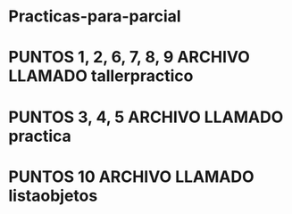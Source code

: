 # Practicas-para-parcial


# PUNTOS 1, 2, 6, 7, 8, 9 ARCHIVO LLAMADO tallerpractico
# PUNTOS 3, 4, 5 ARCHIVO LLAMADO practica
# PUNTOS 10 ARCHIVO LLAMADO listaobjetos
